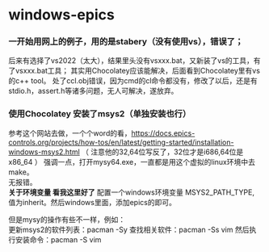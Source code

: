 # windows-epics

### 一开始用网上的例子，用的是stabery（没有使用vs），错误了；
后来有选择了vs2022（太大），结果里头没有vsxxx.bat，又新装了vs的工具，有了vsxxx.bat工具；
其实用Chocolatey应该能解决，后面看到Chocolatey里有vs的c++ tool。
处了ccl.obj错误，因为cmd的cl命令都没有，修改了以后，还是有stdio.h，assert.h等诸多问题，无人可解决，遂放弃。

### 使用Chocolatey 安装了msys2（单独安装也行）
参考这个网站去做，一个个word的看，https://docs.epics-controls.org/projects/how-tos/en/latest/getting-started/installation-windows-msys2.html
（ 注意他的32,64位写反了，32位才是i686,64位是x86_64 ）
强调一点，打开mysy64.exe，一直都是用这个虚拟的linux环境中去make。  
无报错。  
**关于环境变量 看我这里好了**
配置一个windows环境变量 MSYS2_PATH_TYPE, 值为inherit。然后windows里面，添加epics的即可。


但是mysy的操作有些不一样，例如：  
更新msys2的软件列表：pacman -Sy
查找相关软件：pacman -Ss vim
然后执行安装命令：pacman -S vim

